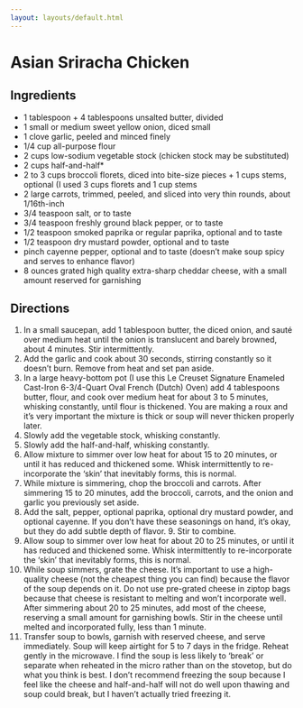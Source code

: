 ```yaml
---
layout: layouts/default.html 
---
```


# Asian Sriracha Chicken

## Ingredients

* 1 tablespoon + 4 tablespoons unsalted butter, divided
* 1 small or medium sweet yellow onion, diced small
* 1 clove garlic, peeled and minced finely
* 1/4 cup all-purpose flour
* 2 cups low-sodium vegetable stock (chicken stock may be substituted)
* 2 cups half-and-half*
* 2 to 3 cups broccoli florets, diced into bite-size pieces + 1 cups stems, optional (I used 3 cups florets and 1 cup stems
* 2 large carrots, trimmed, peeled, and sliced into very thin rounds, about 1/16th-inch
* 3/4 teaspoon salt, or to taste
* 3/4 teaspoon freshly ground black pepper, or to taste
* 1/2 teaspoon smoked paprika or regular paprika, optional and to taste
* 1/2 teaspoon dry mustard powder, optional and to taste
* pinch cayenne pepper, optional and to taste (doesn’t make soup spicy and serves to enhance flavor)
* 8 ounces grated high quality extra-sharp cheddar cheese, with a small amount reserved for garnishing

## Directions

1. In a small saucepan, add 1 tablespoon butter, the diced onion, and sauté   over medium heat until the onion is translucent and barely browned, about 4 minutes. Stir intermittently.
2. Add the garlic and cook about 30 seconds, stirring constantly so it doesn’t burn. Remove from heat and set pan aside.
3. In a large heavy-bottom pot (I use this Le Creuset Signature Enameled Cast-Iron 6-3/4-Quart Oval French (Dutch) Oven) add 4 tablespoons butter, flour, and cook over medium heat for about 3 to 5 minutes, whisking constantly, until flour is thickened. You are making a roux and it’s very important the mixture is thick or soup will never thicken properly later.
4. Slowly add the vegetable stock, whisking constantly.
5. Slowly add the half-and-half, whisking constantly.
6. Allow mixture to simmer over low heat for about 15 to 20 minutes, or until it has reduced and thickened some. Whisk intermittently to re-incorporate the ‘skin’ that inevitably forms, this is normal.
7. While mixture is simmering, chop the broccoli and carrots. After simmering 15 to 20 minutes, add the broccoli, carrots, and the onion and garlic you previously set aside.
8. Add the salt, pepper, optional paprika, optional dry mustard powder, and optional cayenne. If you don’t have these seasonings on hand, it’s okay, but they do add subtle depth of flavor. 9. Stir to combine.
10. Allow soup to simmer over low heat for about 20 to 25 minutes, or until it has reduced and thickened some. Whisk intermittently to re-incorporate the ‘skin’ that inevitably forms, this is normal.
11. While soup simmers, grate the cheese. It’s important to use a high-quality cheese (not the cheapest thing you can find) because the flavor of the soup depends on it. Do not use pre-grated cheese in ziptop bags because that cheese is resistant to melting and won’t incorporate well. After simmering about 20 to 25 minutes, add most of the cheese, reserving a small amount for garnishing bowls. Stir in the cheese until melted and incorporated fully, less than 1 minute.
12. Transfer soup to bowls, garnish with reserved cheese, and serve immediately. Soup will keep airtight for 5 to 7 days in the fridge. Reheat gently in the microwave. I find the soup is less likely to ‘break’ or separate when reheated in the micro rather than on the stovetop, but do what you think is best. I don’t recommend freezing the soup because I feel like the cheese and half-and-half will not do well upon thawing and soup could break, but I haven’t actually tried freezing it.

